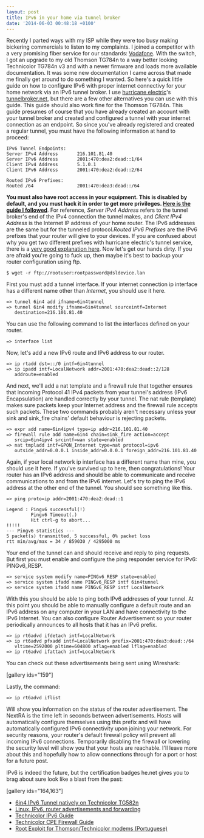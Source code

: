 ```yaml
---
layout: post
title: IPv6 in your home via tunnel broker
date: '2014-06-03 00:48:18 +0100'
---
```


Recently I parted ways with my ISP while they were too busy making bickering commercials to listen to my complaints. I joined a competitor with a very promising fiber service for our standards: <a href="http://www.vodafone.pt/">Vodafone</a>. With the switch, I got an upgrade to my old Thomson TG784n to a way better looking Technicolor TG784n v3 and with a newer firmware and loads more available documentation. It was some new documentation I came across that made me finally get around to do something I wanted. So here's a quick little guide on how to configure IPv6 with proper internet connectivy for your home network via an IPv6 tunnel broker. I use <a href="http://he.net/">hurricane electric</a>'s <a title="tunnelbroker.net" href="https://tunnelbroker.net/">tunnelbroker.net</a>, but there are a few other alternatives you can use with this guide. This guide should also work fine for the Thomson TG784n. This guide presumes of course that you have already created an account with your tunnel broker and created and configured a tunnel with your internet connection as an endpoint. So since you've already registered and created a regular tunnel, you must have the following information at hand to proceed:

```
IPv6 Tunnel Endpoints:
Server IPv4 Address       216.101.81.40
Server IPv6 Address       2001:470:dea2:dead::1/64
Client IPv4 Address       5.1.0.1
Client IPv6 Address       2001:470:dea2:dead::2/64

Routed IPv6 Prefixes:
Routed /64                2001:470:dea3:dead::/64
```

**You must also have root access in your equipment. This is disabled by default, and you must hack it in order to get more privileges. <a href="http://www.sereno.pt/?p=489">Here is the guide I followed</a>**. For reference, *Server IPv4 Address* refers to the tunnel broker's end of the IPv4 connection the tunnel makes, and *Client IPv4 Address* is the Internet IP address of your home router. The IPv6 addresses are the same but for the tunneled protocol.*Routed IPv6 Prefixes* are the IPv6 prefixes that your router will give to your devices. If you are confused about why you get two different prefixes with hurricane electric's tunnel service, there is a <a href="https://forums.he.net/index.php?topic=1929">very good explanation here</a>. Now let's get our hands dirty. If you are afraid you're going to fuck up, then maybe it's best to backup your router configuration using ftp.

```
$ wget -r ftp://rootuser:rootpassword@dsldevice.lan
```

First you must add a tunnel interface. If your internet connection ip interface has a different name other than *Internet*, you should use it here.

```
=> tunnel 6in4 add ifname=6in4tunnel
=> tunnel 6in4 modify ifname=6in4tunnel sourceintf=Internet
   destination=216.101.81.40
```

You can use the following command to list the interfaces defined on your router.

```
=> interface list
```

Now, let's add a new IPv6 route and IPv6 address to our router.

```
=> ip rtadd dst=::/0 intf=6in4tunnel
=> ip ipadd intf=LocalNetwork addr=2001:470:dea2:dead::2/128
   addroute=enabled
```

And next, we'll add a nat template and a firewall rule that together ensures that incoming Protocol 41 IPv4 packets from your tunnel's address (IPv6 Encapsulation) are handled correctly by your tunnel. The nat rule (template) makes sure packets keep your Internet address and the firewall rule accepts such packets. These two commands probably aren't necessary unless your sink and sink_fire chains' default behaviour is rejecting packets.

```
=> expr add name=6in4ipv4 type=ip addr=216.101.81.40
=> firewall rule add name=6in4 chain=sink_fire action=accept
   srcip=6in4ipv4 srcintf=wan state=enabled
=> nat tmpladd intf=GPON_Internet type=nat protocol=ipv6
   outside_addr=0.0.0.1 inside_addr=0.0.0.1 foreign_addr=216.101.81.40
```

Again, if your local network ip interface has a different name than mine, you should use it here. If you've survived up to here, then congratulations! Your router has an IPv6 address and should be able to communicate and receive communications to and from the IPv6 internet. Let's try to ping the IPv6 address at the other end of the tunnel. You should see something like this.

```
=> ping proto=ip addr=2001:470:dea2:dead::1

Legend : Pingv6 successful(!)
         Pingv6 Timeout(.)
         Hit ctrl-g to abort...
!!!!!
--- Pingv6 statistics ---
5 packet(s) transmitted, 5 successful, 0% packet loss
rtt min/avg/max = 34 / 859030 / 4295000 ms
```

Your end of the tunnel can and should receive and reply to ping requests. But first you must enable and configure the ping responder service for IPv6: PINGv6_RESP.

```
=> service system modify name=PINGv6_RESP state=enabled
=> service system ifadd name PINGv6_RESP intf 6in4tunnel
=> service system ifadd name PINGv6_RESP intf LocalNetwork
```

With this you should be able to ping both IPv6 addresses of your tunnel. At this point you should be able to manually configure a default route and an IPv6 address on any computer in your LAN and have connectivity to the IPv6 Internet. You can also configure Router Advertisement so your router periodically announces to all hosts that it has an IPv6 prefix.

```
=> ip rt6advd ifdetach intf=LocalNetwork
=> ip rt6advd pfxadd intf=LocalNetwork prefix=2001:470:dea3:dead::/64
   vltime=2592000 pltime=604800 aflag=enabled lflag=enabled
=> ip rt6advd ifattach intf=LocalNetwork
```

You can check out these advertisements being sent using Wireshark:

[gallery ids="159"]

Lastly, the command:

```
=> ip rt6advd iflist
```

Will show you information on the status of the router advertisement. The NextRA is the time left in seconds between advertisements. Hosts will automatically configure themselves using this prefix and will have automatically configured IPv6 connectivity upon joining your network. For security reasons, your router's default firewall policy will prevent all incoming IPv6 connections. Temporarily disabling the firewall or lowering the security level will show you that your hosts are reachable. I'll leave more about this and hopefully how to allow connections through for a port or host for a future post.

IPv6 is indeed the future, but the certification badges he.net gives you to brag about sure look like a blast from the past:

[gallery ids="164,163"]

* <a href="http://community.plus.net/forum/index.php?topic=106578.0">6in4 IPv6 Tunnel natively on Technicolor TG582n</a>
* <a href="http://strugglers.net/~andy/blog/2011/09/04/linux-ipv6-router-advertisements-and-forwarding/">Linux, IPv6, router advertisements and forwarding</a>
* <a href="http://wiki.aa.org.uk/images/2/20/IPv6_AppNote_v4.0_public.pdf">Technicolor IPv6 Guide</a>
* <a href="https://www.fido.net/support/index.php?/Knowledgebase/Article/GetAttachment/618/12156">Technicolor CPE Firewall Guide</a>
* <a href="http://www.sereno.pt/?p=489">Root Exploit for Thomson/Technicolor modems (Portuguese)</a>




